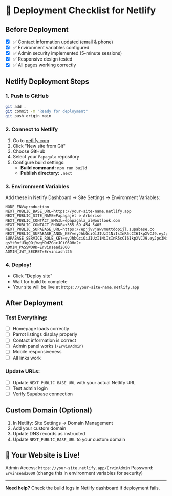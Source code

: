 # 🚀 Deployment Checklist for Netlify

## Before Deployment

- [x] ✅ Contact information updated (email & phone)
- [x] ✅ Environment variables configured
- [x] ✅ Admin security implemented (5-minute sessions)
- [x] ✅ Responsive design tested
- [x] ✅ All pages working correctly

## Netlify Deployment Steps

### 1. Push to GitHub
```bash
git add .
git commit -m "Ready for deployment"
git push origin main
```

### 2. Connect to Netlify
1. Go to [netlify.com](https://netlify.com)
2. Click "New site from Git"
3. Choose GitHub
4. Select your `Papagala` repository
5. Configure build settings:
   - **Build command:** `npm run build`
   - **Publish directory:** `.next`

### 3. Environment Variables
Add these in Netlify Dashboard → Site Settings → Environment Variables:

```env
NODE_ENV=production
NEXT_PUBLIC_BASE_URL=https://your-site-name.netlify.app
NEXT_PUBLIC_SITE_NAME=Papagajët e Arbërisë
NEXT_PUBLIC_CONTACT_EMAIL=epapagala_al@outlook.com
NEXT_PUBLIC_CONTACT_PHONE=+355 69 454 5405
NEXT_PUBLIC_SUPABASE_URL=https://epjjvvjawvmuttdopijl.supabase.co
NEXT_PUBLIC_SUPABASE_ANON_KEY=eyJhbGciOiJIUzI1NiIsInR5cCI6IkpXVCJ9.eyJpc3MiOiJzdXBhYmFzZSIsInJlZiI6ImVwamp2dmphd3ZtdXR0ZG9waWpsIiwicm9sZSI6ImFub24iLCJpYXQiOjE3NTYwMjYzOTgsImV4cCI6MjA3MTYwMjM5OH0.Uk7yNKIdADw3i2uH5s4IOkOOOTmfm_EzBmRhCBimM2k
SUPABASE_SERVICE_ROLE_KEY=eyJhbGciOiJIUzI1NiIsInR5cCI6IkpXVCJ9.eyJpc3MiOiJzdXBhYmFzZSIsInJlZiI6ImVwamp2dmphd3ZtdXR0ZG9waWpsIiwicm9sZSI6InNlcnZpY2Vfcm9sZSIsImlhdCI6MTc1NjAyNjM5OCwiZXhwIjoyMDcxNjAyMzk4fQ.8zJErCNAS-gsYt0mfU3gQOjYwgM9dZGocJCiG6OHo2c
ADMIN_PASSWORD=Ervinsead2000
ADMIN_JWT_SECRET=Erviniasht25
```

### 4. Deploy!
- Click "Deploy site"
- Wait for build to complete
- Your site will be live at `https://your-site-name.netlify.app`

## After Deployment

### Test Everything:
- [ ] Homepage loads correctly
- [ ] Parrot listings display properly
- [ ] Contact information is correct
- [ ] Admin panel works (`/ErvinAdmin`)
- [ ] Mobile responsiveness
- [ ] All links work

### Update URLs:
- [ ] Update `NEXT_PUBLIC_BASE_URL` with your actual Netlify URL
- [ ] Test admin login
- [ ] Verify Supabase connection

## Custom Domain (Optional)
1. In Netlify: Site Settings → Domain Management
2. Add your custom domain
3. Update DNS records as instructed
4. Update `NEXT_PUBLIC_BASE_URL` to your custom domain

## 🎉 Your Website is Live!

Admin Access: `https://your-site.netlify.app/ErvinAdmin`
Password: `Ervinsead2000` (change this in environment variables for security)

---

**Need help?** Check the build logs in Netlify dashboard if deployment fails.